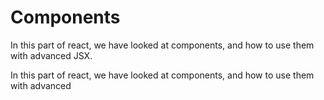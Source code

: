 # Components

In this part of react, we have looked at components, and how to use them with advanced JSX.

In this part of react, we have looked at components, and how to use them with advanced 